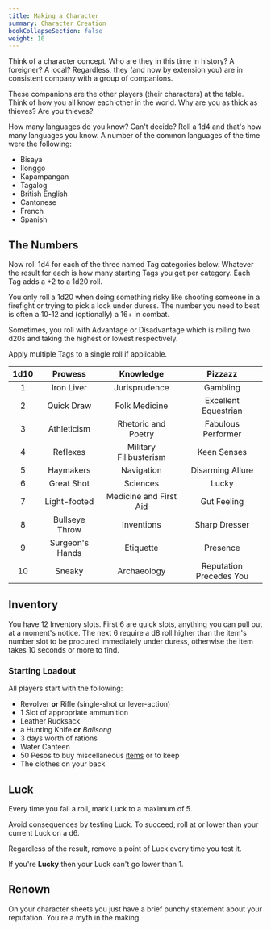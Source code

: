 ```yaml
---
title: Making a Character
summary: Character Creation
bookCollapseSection: false
weight: 10
---
```


Think of a character concept. Who are they in this time in history? A foreigner? A local? Regardless, they (and now by extension you) are in consistent company with a group of companions.

These companions are the other players (their characters) at the table. Think of how you all know each other in the world. Why are you as thick as thieves? Are you thieves?

How many languages do you know? Can't decide? Roll a 1d4 and that's how many languages you know. A number of the common languages of the time were the following:

- Bisaya
- Ilonggo
- Kapampangan
- Tagalog
- British English
- Cantonese
- French
- Spanish

## The Numbers

Now roll 1d4 for each of the three named Tag categories below. Whatever the result for each is how many starting Tags you get per category. Each Tag adds a +2 to a 1d20 roll.

You only roll a 1d20 when doing something risky like shooting someone in a firefight or trying to pick a lock under duress. The number you need to beat is often a 10-12 and (optionally) a 16+ in combat.

Sometimes, you roll with Advantage or Disadvantage which is rolling two d20s and taking the highest or lowest respectively.

Apply multiple Tags to a single roll if applicable.

| 1d10 |     Prowess     |       Knowledge        |         Pizzazz         |
|:----:|:---------------:|:----------------------:|:-----------------------:|
|  1   |   Iron Liver    |     Jurisprudence      |        Gambling         |
|  2   |   Quick Draw    |     Folk Medicine      |  Excellent Equestrian   |
|  3   |   Athleticism   |  Rhetoric and Poetry   |   Fabulous Performer    |
|  4   |    Reflexes     | Military Filibusterism |       Keen Senses       |
|  5   |    Haymakers    |       Navigation       |    Disarming Allure     |
|  6   |   Great Shot    |        Sciences        |          Lucky          |
|  7   |  Light-footed   | Medicine and First Aid |       Gut Feeling       |
|  8   | Bullseye Throw  |       Inventions       |      Sharp Dresser      |
|  9   | Surgeon's Hands |       Etiquette        |        Presence         |
|  10  |     Sneaky      |      Archaeology       | Reputation Precedes You |

## Inventory

You have 12 Inventory slots. First 6 are quick slots, anything you can pull out at a moment's notice. The next 6 require a d8 roll higher than the item's number slot to be procured immediately under duress, otherwise the item takes 10 seconds or more to find.

### Starting Loadout

All players start with the following:

- Revolver **or** Rifle (single-shot or lever-action)
- 1 Slot of appropriate ammunition
- Leather Rucksack
- a Hunting Knife **or** *Balisong*
- 3 days worth of rations
- Water Canteen
- 50 Pesos to buy miscellaneous [items](https://san-tagoy.xyz/games/wanton-pinoy-spaghetti/gear/) or to keep
- The clothes on your back

## Luck

Every time you fail a roll, mark Luck to a maximum of 5.

Avoid consequences by testing Luck. To succeed, roll at or lower than your current Luck on a d6.

Regardless of the result, remove a point of Luck every time you test it.

If you're **Lucky** then your Luck can't go lower than 1.

## Renown

On your character sheets you just have a brief punchy statement about your reputation. You're a myth in the making.

